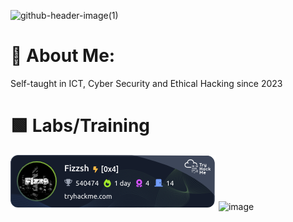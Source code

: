 ![github-header-image(1)](https://github.com/user-attachments/assets/7ef5593b-9a31-4331-829f-800d6f97ce8e)

# 💫 About Me:

Self-taught in ICT, Cyber Security and Ethical Hacking since 2023<br>

# 🟩 Labs/Training
![TryHackMe](https://raw.githubusercontent.com/Fizzsh/Fizzsh/master/assets/thm_propic.png) ![image](https://github.com/user-attachments/assets/86b6a7b2-c8e4-40a4-a5f4-ae191aa43293)

<!-- Proudly created with GPRM ( https://gprm.itsvg.in ) -->
